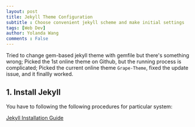 ```yaml
---
layout: post
title: Jekyll Theme Configuration
subtitle : Choose convenient jekyll scheme and make initial settings
tags: [Web Dev]
author: Yolanda Wang
comments : False
---
```


Tried to change gem-based jekyll theme with gemfile but there's something wrong;
Picked the 1st online theme on Github, but the running process is complicated;
Picked the current online theme `Grape-Theme`, fixed the update issue, and it finallly worked.
<br>


<h2>1. Install Jekyll </h2>
You have to following the following procedures for particular system:

[Jekyll Installation Guide](https://jekyllrb.com/docs/installation/#guides)
<br>


